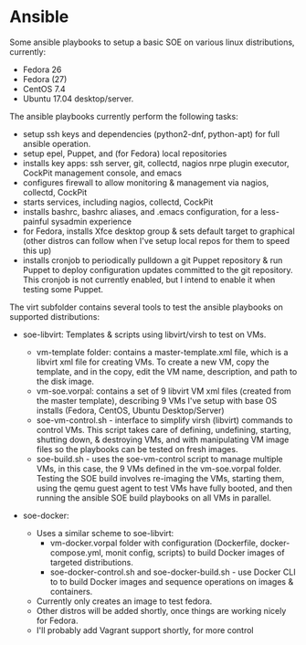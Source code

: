 # Ansible

Some ansible playbooks to setup a basic SOE on various linux distributions, currently: 
 * Fedora 26
 * Fedora (27) 
 * CentOS 7.4 
 * Ubuntu 17.04 desktop/server.


The ansible playbooks currently perform the following tasks:
 * setup ssh keys and dependencies (python2-dnf, python-apt) for full ansible operation.
 * setup epel, Puppet, and (for Fedora) local repositories
 * installs key apps: ssh server, git, collectd, nagios nrpe plugin executor, CockPit management console, and emacs
 * configures firewall to allow monitoring & management via nagios, collectd, CockPit
 * starts services, including nagios, collectd, CockPit
 * installs bashrc, bashrc aliases, and .emacs configuration, for a less-painful sysadmin experience
 * for Fedora, installs Xfce desktop group & sets default target to graphical (other distros can follow when I've setup local repos for them to speed this up)
 * installs cronjob to periodically pulldown a git Puppet repository & run Puppet to deploy configuration updates committed to the git repository. This cronjob is not currently enabled, but I intend to enable it when testing some Puppet.


The virt subfolder contains several tools to test the ansible playbooks on supported distributions:
 * soe-libvirt: Templates & scripts using libvirt/virsh to test on VMs.
   * vm-template folder: contains a master-template.xml file, which is a libvirt xml file for creating VMs. To create a new VM, copy the template, and in the copy, edit the VM name, description, and path to the disk image.
   * vm-soe.vorpal: contains a set of 9 libvirt VM xml files (created from the master template), describing 9 VMs I've setup with base OS installs (Fedora, CentOS, Ubuntu Desktop/Server)
   * soe-vm-control.sh - interface to simplify virsh (libvirt) commands to control VMs. This script takes care of defining, undefining, starting, shutting down, & destroying VMs, and with manipulating VM image files so the playbooks can be tested on fresh images.
   * soe-build.sh - uses the soe-vm-control script to manage multiple VMs, in this case, the 9 VMs defined in the vm-soe.vorpal folder. Testing the SOE build involves re-imaging the VMs, starting them, using the qemu guest agent to test VMs have fully booted, and then running the ansible SOE build playbooks on all VMs in parallel.

 * soe-docker:
   * Uses a similar scheme to soe-libvirt:
     * vm-docker.vorpal folder with configuration (Dockerfile, docker-compose.yml, monit config, scripts) to build Docker images of targeted distributions.
     * soe-docker-control.sh and soe-docker-build.sh - use Docker CLI to to build Docker images and sequence operations on images & containers.
   * Currently only creates an image to test fedora. 
   * Other distros will be added shortly, once things are working nicely for Fedora.
   * I'll probably add Vagrant support shortly, for more control
